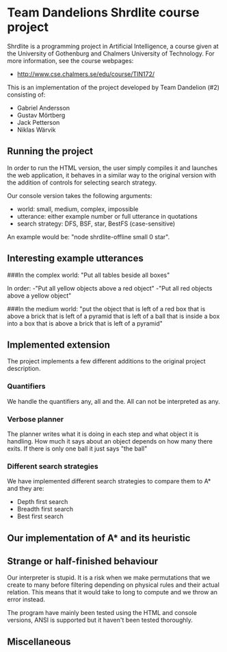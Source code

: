 # Team Dandelions Shrdlite course project

Shrdlite is a programming project in Artificial Intelligence, a course given 
at the University of Gothenburg and Chalmers University of Technology.
For more information, see the course webpages:

- <http://www.cse.chalmers.se/edu/course/TIN172/>

This is an implementation of the project developed by Team Dandelion (#2) consisting of:
 
 - Gabriel Andersson 
 - Gustav Mörtberg
 - Jack Petterson
 - Niklas Wärvik 

## Running the project
In order to run the HTML version, the user simply compiles it and launches the web application, 
it behaves in a similar way to the original version with the addition of controls for selecting 
search strategy.

Our console version takes the following arguments: 
 - world: small, medium, complex, impossible
 - utterance: either example number or full utterance in quotations
 - search strategy: DFS, BSF, star, BestFS (case-sensitive)

An example would be: "node shrdlite-offline small 0 star".

## Interesting example utterances
###In the complex world:
"Put all tables beside all boxes"

In order:
-"Put all yellow objects above a red object"
-"Put all red objects above a yellow object"

###In the medium world:
"put the object that is left of a red box that is above a brick that is left of a pyramid that is left of a ball that is inside a box into a box that is above a brick that is left of a pyramid"

## Implemented extension
The project implements a few different additions to the original project description.

### Quantifiers
We handle the quantifiers any, all and the. All can not be interpreted as any.

### Verbose planner
The planner writes what it is doing in each step and what object it is handling.
How much it says about an object depends on how many there exits. If there is only one ball it just says "the ball"

### Different search strategies
We have implemented different search strategies to compare them to A\* and they are:
 - Depth first search
 - Breadth first search
 - Best first search

## Our implementation of A\* and its heuristic 

## Strange or half-finished behaviour
Our interpreter is stupid. It is a risk when we make permutations that we create to many before filtering depending on physical rules and their actual relation. This means that it would take to long to compute and we throw an error instead.

The program have mainly been tested using the HTML and console versions, ANSI is supported but it haven't 
been tested thoroughly.

## Miscellaneous
